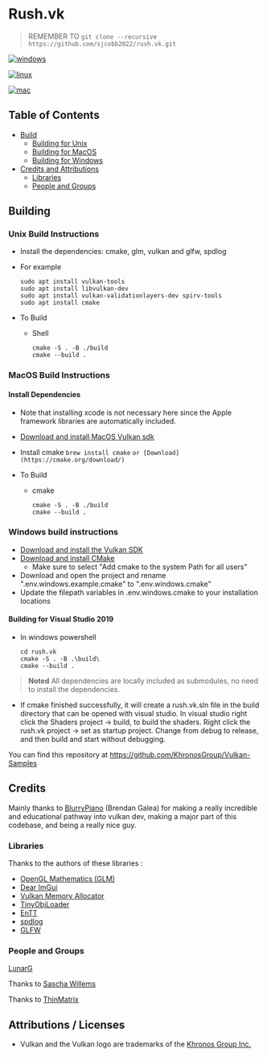 # Rush.vk

> REMEMBER TO `git clone --recursive https://github.com/sjcobb2022/rush.vk.git`

[![windows](https://github.com/sjcobb2022/rush.vk/actions/workflows/build-windows.yml/badge.svg)](https://github.com/sjcobb2022/rush.vk/actions/workflows/build-windows.yml)

[![linux](https://github.com/sjcobb2022/rush.vk/actions/workflows/build-linux.yml/badge.svg)](https://github.com/sjcobb2022/rush.vk/actions/workflows/build-linux.yml)

[![mac](https://github.com/sjcobb2022/rush.vk/actions/workflows/build-mac.yml/badge.svg)](https://github.com/sjcobb2022/rush.vk/actions/workflows/build-mac.yml)

## Table of Contents
- [Build](#Building)
  - [Building for Unix](#UnixBuild)
  - [Building for MacOS](#MacOSBuild)
  - [Building for Windows](#WindowsBuild)
- [Credits and Attributions](#CreditsAttributions)
    - [Libraries](#Libraries)
    - [People and Groups](#PeopleAndGroups)

## <a name="Building"></a> Building

### <a name="UnixBuild"></a> Unix Build Instructions

- Install the dependencies: cmake, glm, vulkan and glfw, spdlog

- For example
  ```
  sudo apt install vulkan-tools
  sudo apt install libvulkan-dev
  sudo apt install vulkan-validationlayers-dev spirv-tools
  sudo apt install cmake
  ```

- To Build
    - Shell
        ```
        cmake -S . -B ./build
        cmake --build .
        ```


### <a name="MacOSBuild"></a> MacOS Build Instructions

#### Install Dependencies
- Note that installing xcode is not necessary here since the Apple framework libraries are automatically included.
- [Download and install MacOS Vulkan sdk](https://vulkan.lunarg.com/)

- Install cmake
  ```brew install cmake```
  ```or [Download](https://cmake.org/download/)```

- To Build
  - cmake
    ```
    cmake -S . -B ./build
    cmake --build .
    ```

### <a name="WindowsBuild"></a> Windows build instructions

- [Download and install the Vulkan SDK](https://vulkan.lunarg.com/)
- [Download and install CMake](https://cmake.org/download/)
  - Make sure to select "Add cmake to the system Path for all users"
- Download and open the project and rename ".env.windows.example.cmake" to ".env.windows.cmake"
- Update the filepath variables in .env.windows.cmake to your installation locations

#### Building for Visual Studio 2019

- In windows powershell
  ```
  cd rush.vk
  cmake -S . -B .\build\
  cmake --build .
  ```

> **Noted** All dependencies are locally included as submodules, no need to install the dependencies.

- If cmake finished successfully, it will create a rush.vk.sln file in the build directory that can be opened with visual studio. In visual studio right click the Shaders project -> build, to build the shaders. Right click the rush.vk project -> set as startup project. Change from debug to release, and then build and start without debugging.

You can find this repository at https://github.com/KhronosGroup/Vulkan-Samples

## <a name="CreditsAttributions"></a> Credits

Mainly thanks to [BlurryPiano](https://github.com/blurrypiano/) (Brendan Galea) for making a really incredible and educational pathway into vulkan dev, making a major part of this codebase, and being a really nice guy.

### <a name="Libraries"></a> Libraries
Thanks to the authors of these libraries :

- [OpenGL Mathematics (GLM)](https://github.com/g-truc/glm)
- [Dear ImGui](https://github.com/ocornut/imgui)
- [Vulkan Memory Allocator](https://github.com/GPUOpen-LibrariesAndSDKs/VulkanMemoryAllocator)
- [TinyObjLoader](https://github.com/tinyobjloader/tinyobjloader)
- [EnTT](https://github.com/skypjack/entt)
- [spdlog](https://github.com/gabime/spdlog)
- [GLFW](https://github.com/glfw/glfw)

### <a name="PeopleAndGroups"></a> People and Groups

[LunarG](http://www.lunarg.com)

Thanks to [Sascha Willems](https://github.com/SaschaWillems/Vulkan)

Thanks to [ThinMatrix](https://www.youtube.com/user/ThinMatrix/featured)

## Attributions / Licenses

- Vulkan and the Vulkan logo are trademarks of the [Khronos Group Inc.](http://www.khronos.org)
